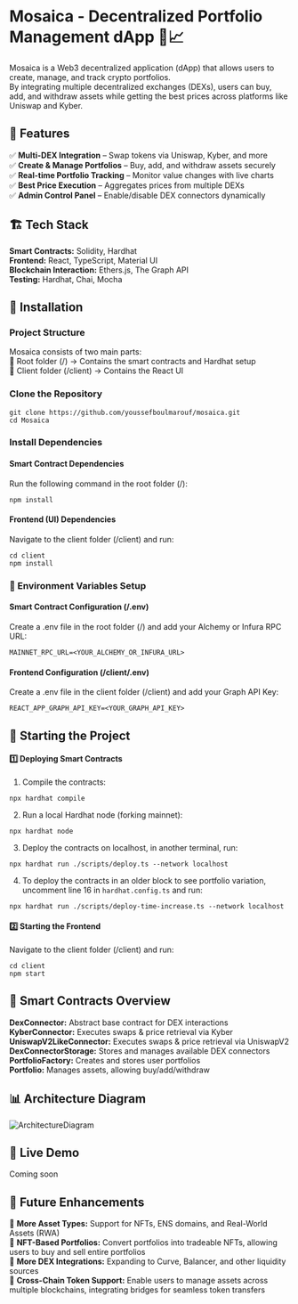 # Mosaica - Decentralized Portfolio Management dApp 🎨📈

Mosaica is a Web3 decentralized application (dApp) that allows users to create, manage, and track crypto portfolios.  
By integrating multiple decentralized exchanges (DEXs), users can buy, add, and withdraw assets while getting the best prices across platforms like Uniswap and Kyber.

## 🚀 Features
✅ **Multi-DEX Integration** – Swap tokens via Uniswap, Kyber, and more \
✅ **Create & Manage Portfolios** – Buy, add, and withdraw assets securely \
✅ **Real-time Portfolio Tracking** – Monitor value changes with live charts \
✅ **Best Price Execution** – Aggregates prices from multiple DEXs \
✅ **Admin Control Panel** – Enable/disable DEX connectors dynamically

## 🏗 Tech Stack
**Smart Contracts:** Solidity, Hardhat \
**Frontend:** React, TypeScript, Material UI \
**Blockchain Interaction:** Ethers.js, The Graph API \
**Testing:** Hardhat, Chai, Mocha

## 🔧 Installation

### Project Structure
Mosaica consists of two main parts: \
📂 Root folder (/) → Contains the smart contracts and Hardhat setup \
📂 Client folder (/client) → Contains the React UI

### Clone the Repository
```
git clone https://github.com/youssefboulmarouf/mosaica.git
cd Mosaica
```

### Install Dependencies

#### Smart Contract Dependencies
Run the following command in the root folder (/):
```
npm install
```

#### Frontend (UI) Dependencies
Navigate to the client folder (/client) and run:
```
cd client
npm install
```

### 📜 Environment Variables Setup

#### Smart Contract Configuration (/.env)
Create a .env file in the root folder (/) and add your Alchemy or Infura RPC URL:
```
MAINNET_RPC_URL=<YOUR_ALCHEMY_OR_INFURA_URL>
```

#### Frontend Configuration (/client/.env)
Create a .env file in the client folder (/client) and add your Graph API Key:
```
REACT_APP_GRAPH_API_KEY=<YOUR_GRAPH_API_KEY>
```

## 🚀 Starting the Project
#### 1️⃣ Deploying Smart Contracts
1. Compile the contracts:
```
npx hardhat compile
```
2. Run a local Hardhat node (forking mainnet):
```
npx hardhat node
```
3. Deploy the contracts on localhost, in another terminal, run:
```
npx hardhat run ./scripts/deploy.ts --network localhost
```
4. To deploy the contracts in an older block to see portfolio variation, uncomment line 16 in `hardhat.config.ts` and run:
```
npx hardhat run ./scripts/deploy-time-increase.ts --network localhost
```

#### 2️⃣ Starting the Frontend
Navigate to the client folder (/client) and run:
```
cd client
npm start
```

## 📜 Smart Contracts Overview
**DexConnector:**	Abstract base contract for DEX interactions \
**KyberConnector:**	Executes swaps & price retrieval via Kyber \
**UniswapV2LikeConnector:**	Executes swaps & price retrieval via UniswapV2 \
**DexConnectorStorage:**	Stores and manages available DEX connectors \
**PortfolioFactory:**	Creates and stores user portfolios \
**Portfolio:**	Manages assets, allowing buy/add/withdraw

## 📊 Architecture Diagram
![ArchitectureDiagram](https://github.com/user-attachments/assets/4623dcf3-bb38-4364-b726-605b3d3af4c0)

## 🎥 Live Demo
Coming soon

## 🌟 Future Enhancements
🔹 **More Asset Types:** Support for NFTs, ENS domains, and Real-World Assets (RWA) \
🔹 **NFT-Based Portfolios:** Convert portfolios into tradeable NFTs, allowing users to buy and sell entire portfolios \
🔹 **More DEX Integrations:** Expanding to Curve, Balancer, and other liquidity sources \
🔹 **Cross-Chain Token Support:** Enable users to manage assets across multiple blockchains, integrating bridges for seamless token transfers

